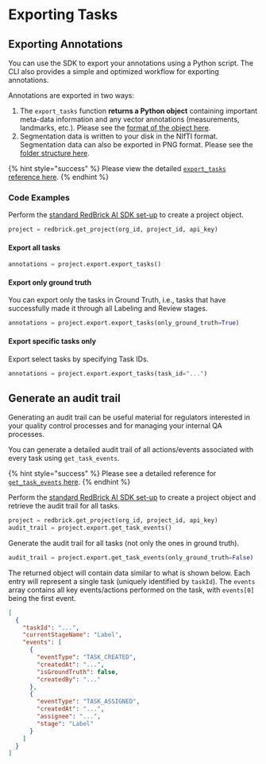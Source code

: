 # Exporting Tasks

## Exporting Annotations

You can use the SDK to export your annotations using a Python script. The CLI also provides a simple and optimized workflow for exporting annotations.&#x20;

Annotations are exported in two ways:&#x20;

1. The `export_tasks` function **returns a Python object** containing important meta-data information and any vector annotations (measurements, landmarks, etc.). Please see the [format of the object here](../reference/).&#x20;
2. Segmentation data is written to your disk in the NIfTI format. Segmentation data can also be exported in PNG format. Please see the [folder structure here](../reference/).&#x20;

{% hint style="success" %}
Please view the detailed [`export_tasks` reference here](https://redbrick-sdk.readthedocs.io/en/stable/sdk.html#redbrick.export.Export.export\_tasks).&#x20;
{% endhint %}

### Code Examples

Perform the [standard RedBrick AI SDK set-up](./#initializing-the-redbrick-sdk-in-python) to create a project object.

```python
project = redbrick.get_project(org_id, project_id, api_key)
```

#### Export all tasks

```python
annotations = project.export.export_tasks()
```

#### Export only ground truth

You can export only the tasks in Ground Truth, i.e., tasks that have successfully made it through all Labeling and Review stages.&#x20;

```python
annotations = project.export.export_tasks(only_ground_truth=True)
```

#### **Export specific tasks only**

Export select tasks by specifying Task IDs.&#x20;

```python
annotations = project.export.export_tasks(task_id="...")
```

## Generate an audit trail

Generating an audit trail can be useful material for regulators interested in your quality control processes and for managing your internal QA processes.&#x20;

You can generate a detailed audit trail of all actions/events associated with every task using `get_task_events`.

{% hint style="success" %}
Please see a detailed reference for [`get_task_events` here](https://redbrick-sdk.readthedocs.io/en/stable/sdk.html#redbrick.export.Export.get\_task\_events).
{% endhint %}

Perform the [standard RedBrick AI SDK set-up](./#initializing-the-redbrick-sdk-in-python) to create a project object and retrieve the audit trail for all tasks.

```python
project = redbrick.get_project(org_id, project_id, api_key)
audit_trail = project.export.get_task_events()
```

Generate the audit trail for all tasks (not only the ones in ground truth).

```python
audit_trail = project.export.get_task_events(only_ground_truth=False)
```

The returned object will contain data similar to what is shown below. Each entry will represent a single task (uniquely identified by `taskId`). The `events` array contains all key events/actions performed on the task, with `events[0]` being the first event.

```json
[
  {
    "taskId": "...",
    "currentStageName": "Label",
    "events": [
      {
        "eventType": "TASK_CREATED",
        "createdAt": "...",
        "isGroundTruth": false,
        "createdBy": "..."
      },
      {
        "eventType": "TASK_ASSIGNED",
        "createdAt": "...",
        "assignee": "...",
        "stage": "Label"
      }
    ]
  }
]
```
